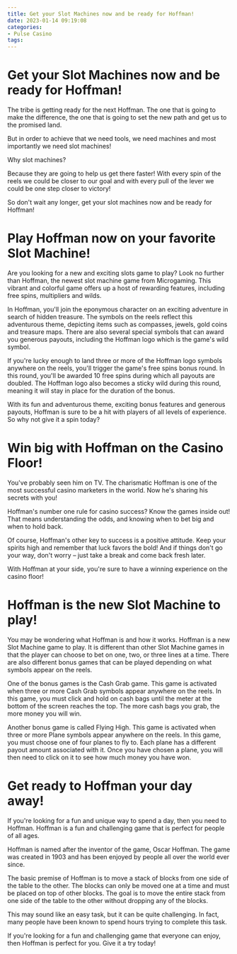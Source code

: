 ```yaml
---
title: Get your Slot Machines now and be ready for Hoffman!
date: 2023-01-14 09:19:08
categories:
- Pulse Casino
tags:
---
```



#  Get your Slot Machines now and be ready for Hoffman!

The tribe is getting ready for the next Hoffman. The one that is going to make the difference, the one that is going to set the new path and get us to the promised land.

But in order to achieve that we need tools, we need machines and most importantly we need slot machines!

Why slot machines?

Because they are going to help us get there faster! With every spin of the reels we could be closer to our goal and with every pull of the lever we could be one step closer to victory!

So don't wait any longer, get your slot machines now and be ready for Hoffman!

#  Play Hoffman now on your favorite Slot Machine!

Are you looking for a new and exciting slots game to play? Look no further than Hoffman, the newest slot machine game from Microgaming. This vibrant and colorful game offers up a host of rewarding features, including free spins, multipliers and wilds.

In Hoffman, you'll join the eponymous character on an exciting adventure in search of hidden treasure. The symbols on the reels reflect this adventurous theme, depicting items such as compasses, jewels, gold coins and treasure maps. There are also several special symbols that can award you generous payouts, including the Hoffman logo which is the game's wild symbol.

If you're lucky enough to land three or more of the Hoffman logo symbols anywhere on the reels, you'll trigger the game's free spins bonus round. In this round, you'll be awarded 10 free spins during which all payouts are doubled. The Hoffman logo also becomes a sticky wild during this round, meaning it will stay in place for the duration of the bonus.

With its fun and adventurous theme, exciting bonus features and generous payouts, Hoffman is sure to be a hit with players of all levels of experience. So why not give it a spin today?

#  Win big with Hoffman on the Casino Floor!

You've probably seen him on TV. The charismatic Hoffman is one of the most successful casino marketers in the world. Now he's sharing his secrets with you!

Hoffman's number one rule for casino success? Know the games inside out! That means understanding the odds, and knowing when to bet big and when to hold back.

Of course, Hoffman's other key to success is a positive attitude. Keep your spirits high and remember that luck favors the bold! And if things don't go your way, don't worry – just take a break and come back fresh later.

With Hoffman at your side, you're sure to have a winning experience on the casino floor!

#  Hoffman is the new Slot Machine to play!

You may be wondering what Hoffman is and how it works. Hoffman is a new Slot Machine game to play. It is different than other Slot Machine games in that the player can choose to bet on one, two, or three lines at a time. There are also different bonus games that can be played depending on what symbols appear on the reels.

One of the bonus games is the Cash Grab game. This game is activated when three or more Cash Grab symbols appear anywhere on the reels. In this game, you must click and hold on cash bags until the meter at the bottom of the screen reaches the top. The more cash bags you grab, the more money you will win.

Another bonus game is called Flying High. This game is activated when three or more Plane symbols appear anywhere on the reels. In this game, you must choose one of four planes to fly to. Each plane has a different payout amount associated with it. Once you have chosen a plane, you will then need to click on it to see how much money you have won.

#  Get ready to Hoffman your day away!

If you're looking for a fun and unique way to spend a day, then you need to Hoffman. Hoffman is a fun and challenging game that is perfect for people of all ages.

Hoffman is named after the inventor of the game, Oscar Hoffman. The game was created in 1903 and has been enjoyed by people all over the world ever since.

The basic premise of Hoffman is to move a stack of blocks from one side of the table to the other. The blocks can only be moved one at a time and must be placed on top of other blocks. The goal is to move the entire stack from one side of the table to the other without dropping any of the blocks.

This may sound like an easy task, but it can be quite challenging. In fact, many people have been known to spend hours trying to complete this task.

If you're looking for a fun and challenging game that everyone can enjoy, then Hoffman is perfect for you. Give it a try today!